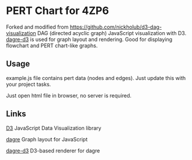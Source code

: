 PERT Chart for 4ZP6
===============
Forked and modified from https://github.com/nickholub/d3-dag-visualization
DAG (directed acyclic graph) JavaScript visualization with D3.
[dagre-d3](https://github.com/cpettitt/dagre-d3) is used for graph layout and rendering.
Good for displaying flowchart and PERT chart-like graphs.


## Usage
example.js file contains pert data (nodes and edges).
Just update this with your project tasks.

 Just open html file in browser, no server is required.

## Links

[D3](https://github.com/mbostock/d3) JavaScript Data Visualization library

[dagre](https://github.com/cpettitt/dagre) Graph layout for JavaScript

[dagre-d3](https://github.com/cpettitt/dagre-d3) D3-based renderer for dagre
